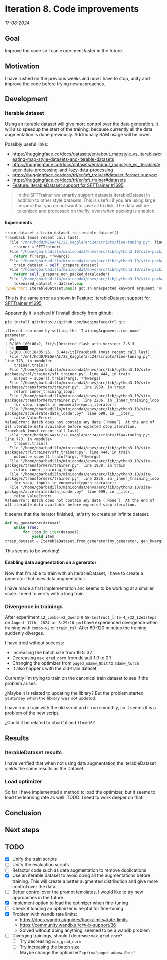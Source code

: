 # Iteration 8. Code improvements

_17-08-2024_

## Goal

Improve the code so I can experiment faster in the future.

## Motivation

I have rushed on the previous weeks and now I have to stop, unify and improve the code before trying new approaches.

## Development

### Iterable dataset

Using an iterable dataset will give more control over the data generation. It will also speedup
the start of the training, because currently all the data augmentation is done previously. Additionally
RAM usage will be lower.

Possibly useful links:

- https://huggingface.co/docs/datasets/en/about_mapstyle_vs_iterable#creating-map-style-datasets-and-iterable-datasets
- https://huggingface.co/docs/datasets/en/about_mapstyle_vs_iterable#eager-data-processing-and-lazy-data-processing
- https://huggingface.co/docs/trl/en/sft_trainer#dataset-format-support
- https://huggingface.co/docs/trl/en/sft_trainer#datasets
- [Feature: IterableDataset support for SFTTrainer #1695](https://github.com/huggingface/trl/issues/1695)

> In the SFTTrainer we smartly support datasets.IterableDataset in addition to other style datasets. This is useful if you are using large corpora that you do not want to save all to disk. The data will be tokenized and processed on the fly, even when packing is enabled.

#### Experiments

```python
train_dataset = train_dataset.to_iterable_dataset()
Traceback (most recent call last):
  File "/mnt/hdd0/MEGA/AI/22_Kaggle/arc24/scripts/fine-tuning.py", line 754, in <module>
    trainer = SFTTrainer(
  File "/home/gbarbadillo/miniconda3/envs/arc/lib/python3.10/site-packages/huggingface_hub/utils/_deprecation.py", line 101, in inner_f
    return f(*args, **kwargs)
  File "/home/gbarbadillo/miniconda3/envs/arc/lib/python3.10/site-packages/trl/trainer/sft_trainer.py", line 373, in __init__
    train_dataset = self._prepare_dataset(
  File "/home/gbarbadillo/miniconda3/envs/arc/lib/python3.10/site-packages/trl/trainer/sft_trainer.py", line 519, in _prepare_dataset
    return self._prepare_non_packed_dataloader(
  File "/home/gbarbadillo/miniconda3/envs/arc/lib/python3.10/site-packages/trl/trainer/sft_trainer.py", line 587, in _prepare_non_packed_dataloader
    tokenized_dataset = dataset.map(
TypeError: IterableDataset.map() got an unexpected keyword argument 'num_proc'
```

This is the same error as shown in [Feature: IterableDataset support for SFTTrainer #1695](https://github.com/huggingface/trl/issues/1695)

Apparently it is solved if I install directly from github:

```
pip install git+https://github.com/huggingface/trl.git

ifferent run name by setting the `TrainingArguments.run_name` parameter.
  0%|                                                                                                                   | 0/100 [00:00<?, ?it/s]Detected flash_attn version: 2.6.3
  5%|█████▎                                                                                                     | 5/100 [00:18<05:26,  3.44s/it]Traceback (most recent call last):
  File "/mnt/hdd0/MEGA/AI/22_Kaggle/arc24/scripts/fine-tuning.py", line 773, in <module>
    trainer.train()
  File "/home/gbarbadillo/miniconda3/envs/arc/lib/python3.10/site-packages/trl/trainer/sft_trainer.py", line 444, in train
    output = super().train(*args, **kwargs)
  File "/home/gbarbadillo/miniconda3/envs/arc/lib/python3.10/site-packages/transformers/trainer.py", line 1938, in train
    return inner_training_loop(
  File "/home/gbarbadillo/miniconda3/envs/arc/lib/python3.10/site-packages/transformers/trainer.py", line 2236, in _inner_training_loop
    for step, inputs in enumerate(epoch_iterator):
  File "/home/gbarbadillo/miniconda3/envs/arc/lib/python3.10/site-packages/accelerate/data_loader.py", line 699, in __iter__
    raise ValueError(
ValueError: Batch does not contain any data (`None`). At the end of all iterable data available before expected stop iteration.
Traceback (most recent call last):
  File "/mnt/hdd0/MEGA/AI/22_Kaggle/arc24/scripts/fine-tuning.py", line 773, in <module>
    trainer.train()
  File "/home/gbarbadillo/miniconda3/envs/arc/lib/python3.10/site-packages/trl/trainer/sft_trainer.py", line 444, in train
    output = super().train(*args, **kwargs)
  File "/home/gbarbadillo/miniconda3/envs/arc/lib/python3.10/site-packages/transformers/trainer.py", line 1938, in train
    return inner_training_loop(
  File "/home/gbarbadillo/miniconda3/envs/arc/lib/python3.10/site-packages/transformers/trainer.py", line 2236, in _inner_training_loop
    for step, inputs in enumerate(epoch_iterator):
  File "/home/gbarbadillo/miniconda3/envs/arc/lib/python3.10/site-packages/accelerate/data_loader.py", line 699, in __iter__
    raise ValueError(
ValueError: Batch does not contain any data (`None`). At the end of all iterable data available before expected stop iteration.
```

It seems that the iterator finished, let's try to create an infinite dataset.

```python
def my_generator(dataset):
    while True:
        for item in iter(dataset):
            yield item
train_dataset = IterableDataset.from_generator(my_generator, gen_kwargs={"dataset": train_dataset})
```

This seems to be working!

#### Enabling data augmentation on a generator

Now that I'm able to train with an IterableDataset, I have to create a generator that uses data augmentation.

I have made a first implementation and seems to be working at a smaller scale. I need to verify with a long train.

### Divergence in trainings

After experiment `12_combo-v2_Qwen2-0.5B-Instruct_lr1e-4_r32_12e3steps` on `August 17th, 2024 at 8:29:10 pm`
I have experienced divergence when training with `combo-v2` or `train_rs7`. After 60-120 minutes the training
suddenly diverges.

I have tried without success:

- Increasing the batch size from 16 to 32
- Decreasing `max_grad_norm` from default 1.0 to 0.1
- Changing the optimizer from `paged_adamw_8bit` to `adamw_torch`
- It also happens with the old-train dataset

Currently I'm trying to train on the canonical train dataset to see if the problem arises.

¿Maybe it is related to updating the library? But the problem started yesterday when the library was not updated.

I have run a train with the old script and it run smoothly, so it seems it is a problem of the new script.

¿Could it be related to `bloat16` and `float16`?

## Results

### IterableDataset results

I have verified that when not using data augmentation the IterableDataset yields the same results as the Dataset.

### Load optimizer

So far I have implemented a method to load the optimizer, but it seems to load the learning rate as well.
TODO: I need to work deeper on that.

## Conclusion

## Next steps

## TODO

- [x] Unify the train scripts
- [ ] Unify the evaluation scripts
- [ ] Refactor code such as data augmentation to remove duplications
- [x] Use an iterable dataset to avoid doing all the augmentations before training. This will create
  a better augmented distribution and give more control over the data.
- [ ] Better control over the prompt templates, I would like to try new approaches in the future
- [x] Implement option to load the optimizer when fine-tuning
- [ ] Check if loading an optimizer is helpful for fine-tuning
- [x] Problem with wandb rate limits:
  - https://docs.wandb.ai/guides/track/limits#rate-limits
  - https://community.wandb.ai/c/w-b-support/36
  - Solved without doing anything, seemed to be a wandb problem
- [ ] Diverging trainings, should I decrease `max_grad_norm`?
  - [ ] Try decreasing `max_grad_norm`
  - [ ] Try increasing the batch size
  - [ ] Maybe change the optimizer? `optim="paged_adamw_8bit"`